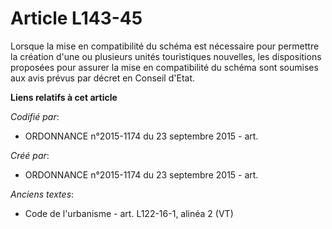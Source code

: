 # Article L143-45

Lorsque la mise en compatibilité du schéma est nécessaire pour permettre la création d'une ou plusieurs unités touristiques
nouvelles, les dispositions proposées pour assurer la mise en compatibilité du schéma sont soumises aux avis prévus par
décret en Conseil d'Etat.

**Liens relatifs à cet article**

_Codifié par_:

  - ORDONNANCE n°2015-1174 du 23 septembre 2015 - art.

_Créé par_:

  - ORDONNANCE n°2015-1174 du 23 septembre 2015 - art.

_Anciens textes_:

  - Code de l'urbanisme - art. L122-16-1, alinéa 2 (VT)
